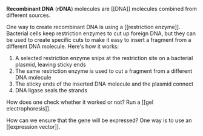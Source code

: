 **Recombinant DNA** (**rDNA**) molecules are [[DNA]] molecules combined from different sources.

One way to create recombinant DNA is using a [[restriction enzyme]]. Bacterial cells keep restriction enzymes to cut up foreign DNA, but they can be used to create specific cuts to make it easy to insert a fragment from a different DNA molecule. Here's how it works:

1. A selected restriction enzyme snips at the restriction site on a bacterial plasmid, leaving sticky ends
2. The same restriction enzyme is used to cut a fragment from a different DNA molecule
3. The sticky ends of the inserted DNA molecule and the plasmid connect
4. DNA ligase seals the strands

How does one check whether it worked or not? Run a [[gel electrophoresis]].

How can we ensure that the gene will be expressed? One way is to use an [[expression vector]].